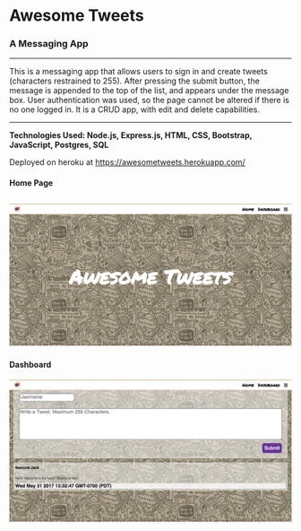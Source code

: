 # Awesome Tweets #
### A Messaging App ###
***
This is a messaging app that allows users to sign in and create tweets  
(characters restrained to 255). After pressing the submit button, the message
is appended to the top of the list, and appears under the message box. User
authentication was used, so the page cannot be altered if there is no one
logged in. It is a CRUD app, with edit and delete capabilities.
***
**Technologies Used: Node.js, Express.js, HTML, CSS, Bootstrap, JavaScript, Postgres, SQL**

Deployed on heroku at https://awesometweets.herokuapp.com/

#### Home Page ####

![Alt text](/public/images/image1.png)
---

#### Dashboard ####

![Alt text](/public/images/image2.png)
